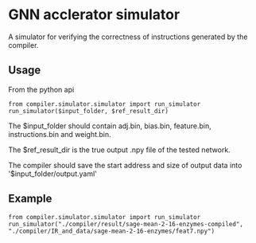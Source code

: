 # GNN acclerator simulator

A simulator for verifying the correctness of instructions generated by the compiler.

## Usage
From the python api
```
from compiler.simulator.simulator import run_simulator
run_simulator($input_folder, $ref_result_dir)
```
The $input_folder should contain adj.bin, bias.bin, feature.bin, instructions.bin and weight.bin.

The $ref_result_dir is the true output .npy file of the tested network.

The compiler should save the start address and size of output data into '$input_folder/output.yaml'

## Example
```
from compiler.simulator.simulator import run_simulator
run_simulator("./compiler/result/sage-mean-2-16-enzymes-compiled", "./compiler/IR_and_data/sage-mean-2-16-enzymes/feat7.npy")
```
